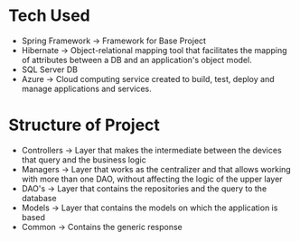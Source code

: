 # Tech Used
  * Spring Framework -> Framework for Base Project
  * Hibernate -> Object-relational mapping tool that facilitates the mapping of attributes between a DB and an application's object model.
  * SQL Server DB
  * Azure -> Cloud computing service created to build, test, deploy and manage applications and services.
 # Structure of Project
  * Controllers -> Layer that makes the intermediate between the devices that query and the business logic
  * Managers -> Layer that works as the centralizer and that allows working with more than one DAO, without affecting the logic of the upper layer
  * DAO's -> Layer that contains the repositories and the query to the database
  * Models -> Layer that contains the models on which the application is based
  * Common -> Contains the generic response
